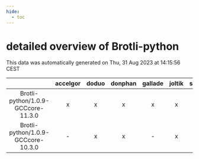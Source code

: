 ```yaml
---
hide:
  - toc
---
```


detailed overview of Brotli-python
==================================


This data was automatically generated on Thu, 31 Aug 2023 at 14:15:56 CEST  

| |accelgor|doduo|donphan|gallade|joltik|skitty|swalot|victini|
| :---: | :---: | :---: | :---: | :---: | :---: | :---: | :---: | :---: |
|Brotli-python/1.0.9-GCCcore-11.3.0|x|x|x|x|x|x|x|x|
|Brotli-python/1.0.9-GCCcore-10.3.0|-|x|x|-|x|x|x|x|
